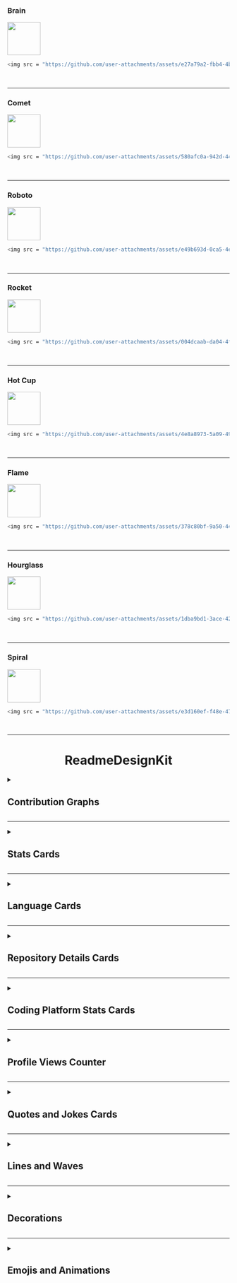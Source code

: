 <h3>Brain</h3> 
<img src = "https://github.com/user-attachments/assets/e27a79a2-fbb4-4bcd-a2ec-8327426f752e" width="75px" height="75">
 
```bash
<img src = "https://github.com/user-attachments/assets/e27a79a2-fbb4-4bcd-a2ec-8327426f752e" width="75px" height="75">
```
<br>

---



<h3>Comet</h3> 
<img src = "https://github.com/user-attachments/assets/580afc0a-942d-4457-a5b4-656bbf93cbf2" width="75px" height="75">
 
```bash
<img src = "https://github.com/user-attachments/assets/580afc0a-942d-4457-a5b4-656bbf93cbf2" width="75px" height="75">
```
<br>

---


<h3>Roboto</h3> 
<img src = "https://github.com/user-attachments/assets/e49b693d-0ca5-4eb7-886d-111a09ad97c5" width="75px" height="75">
 
```bash
<img src = "https://github.com/user-attachments/assets/e49b693d-0ca5-4eb7-886d-111a09ad97c5" width="75px" height="75">
```
<br>

---


<h3>Rocket</h3> 
<img src = "https://github.com/user-attachments/assets/004dcaab-da04-4f85-9182-aa8178f3aa53" width="75px" height="75">
 
```bash
<img src = "https://github.com/user-attachments/assets/004dcaab-da04-4f85-9182-aa8178f3aa53" width="75px" height="75">
```
<br>

---



<h3>Hot Cup</h3> 
<img src = "https://github.com/user-attachments/assets/4e8a8973-5a09-49c0-98bb-429598c0d0bc" width="75px" height="75">
 
```bash
<img src = "https://github.com/user-attachments/assets/4e8a8973-5a09-49c0-98bb-429598c0d0bc" width="75px" height="75">
```
<br>

---


<h3>Flame</h3> 
<img src = "https://github.com/user-attachments/assets/378c80bf-9a50-44f4-9ec7-d7ca79519072" width="75px" height="75">
 
```bash
<img src = "https://github.com/user-attachments/assets/378c80bf-9a50-44f4-9ec7-d7ca79519072" width="75px" height="75">
```
<br>

---


<h3>Hourglass</h3> 
<img src = "https://github.com/user-attachments/assets/1dba9bd1-3ace-4280-9f21-1f777d481eab" width="75px" height="75">
 
```bash
<img src = "https://github.com/user-attachments/assets/1dba9bd1-3ace-4280-9f21-1f777d481eab" width="75px" height="75">
```
<br>

---


<h3>Spiral</h3> 
<img src = "https://github.com/user-attachments/assets/e3d160ef-f48e-47df-ac4a-cbee762acd1b" width="75px" height="75">
 
```bash
<img src = "https://github.com/user-attachments/assets/e3d160ef-f48e-47df-ac4a-cbee762acd1b" width="75px" height="75">
```
<br>

---




<h1 align="center"> ReadmeDesignKit </h1>

<details>
<summary><h2>Contribution Graphs</h2></summary>

<h3>Contribution Graph 1</h3> 
<img src = "https://github-readme-activity-graph.vercel.app/graph?username=Mayur-Pagote&theme=react-dark&hide_border=false">

```bash
<img src = "https://github-readme-activity-graph.vercel.app/graph?username=Mayur-Pagote&theme=react-dark&hide_border=false">
```
<br>

---


<h3>Contribution Graph 2</h3> 
<img height = "180em" src = "https://github-profile-summary-cards.vercel.app/api/cards/profile-details?username=Mayur-Pagote&theme=radical"/>

```bash
<img height = "180em" src = "https://github-profile-summary-cards.vercel.app/api/cards/profile-details?username=Mayur-Pagote&theme=radical"/>
```
<br>

---


<h3>Contribution Graph 3</h3> 
<img src="https://ssr-contributions-svg.vercel.app/_/Mayur-Pagote?chart=3dbar&gap=0.6&scale=2&gradient=true&flatten=0&animation=mess&animation_duration=6&animation_loop=true&format=svg&weeks=50&theme=purple&widget_size=large&colors=FF6F61,FF9671,FFC15E,72F2EB,1282A2,FCE2DB,FAD4D8,DBDFFD&dark=true">
 
```bash
<img src="https://ssr-contributions-svg.vercel.app/_/Mayur-Pagote?chart=3dbar&gap=0.6&scale=2&gradient=true&flatten=0&animation=mess&animation_duration=6&animation_loop=true&format=svg&weeks=50&theme=purple&widget_size=large&colors=FF6F61,FF9671,FFC15E,72F2EB,1282A2,FCE2DB,FAD4D8,DBDFFD&dark=true">
```
<br>

---


<h3>Contribution Graph 4</h3> 
<div>
<picture>
<source media="(prefers-color-scheme: dark)" srcset="https://ssr-contributions-svg.vercel.app/_/Mayur-Pagote?chart=3dbar&gap=0.6&scale=2&flatten=2&animation=wave&animation_duration=4&animation_delay=0.06&animation_amplitude=24&animation_frequency=0.1&animation_wave_center=0_3&format=svg&weeks=34&theme=native&dark=true">
<source media="(prefers-color-scheme: light)" srcset="https://ssr-contributions-svg.vercel.app/_/Mayur-Pagote?chart=3dbar&gap=0.6&scale=2&flatten=2&animation=wave&animation_duration=4&animation_delay=0.06&animation_amplitude=24&animation_frequency=0.1&animation_wave_center=0_3&format=svg&weeks=34&theme=native">
<img alt="GitHub Contributions Graph" src="https://ssr-contributions-svg.vercel.app/_/Mayur-Pagote?chart=3dbar&flatten=1&weeks=34&animation=wave&format=svg&gap=0.6&animation_frequency=0.2&animation_amplitude=20&theme=pink">
</picture>
</div>
 
```bash
<div>
<picture>
<source media="(prefers-color-scheme: dark)" srcset="https://ssr-contributions-svg.vercel.app/_/Mayur-Pagote?chart=3dbar&gap=0.6&scale=2&flatten=2&animation=wave&animation_duration=4&animation_delay=0.06&animation_amplitude=24&animation_frequency=0.1&animation_wave_center=0_3&format=svg&weeks=34&theme=native&dark=true">
<source media="(prefers-color-scheme: light)" srcset="https://ssr-contributions-svg.vercel.app/_/Mayur-Pagote?chart=3dbar&gap=0.6&scale=2&flatten=2&animation=wave&animation_duration=4&animation_delay=0.06&animation_amplitude=24&animation_frequency=0.1&animation_wave_center=0_3&format=svg&weeks=34&theme=native">
<img alt="GitHub Contributions Graph" src="https://ssr-contributions-svg.vercel.app/_/Mayur-Pagote?chart=3dbar&flatten=1&weeks=34&animation=wave&format=svg&gap=0.6&animation_frequency=0.2&animation_amplitude=20&theme=pink">
</picture>
</div>
```
<br>

---


<h3>Contribution Graph 5</h3> 
<img alt="GitHub Contributions Graph" src="https://ssr-contributions-svg.vercel.app/_/Mayur-Pagote?chart=3dbar&flatten=1&weeks=34&animation=wave&format=svg&gap=0.6&animation_frequency=0.2&animation_amplitude=20&theme=pink"/>

```bash
<img alt="GitHub Contributions Graph" src="https://ssr-contributions-svg.vercel.app/_/Mayur-Pagote?chart=3dbar&flatten=1&weeks=34&animation=wave&format=svg&gap=0.6&animation_frequency=0.2&animation_amplitude=20&theme=pink"/>
```
<br>

</details>

---


<details>
<summary><h2>Stats Cards</h2></summary>


<h3>Stats Card 1 (Animated)</h3> 
<img height="180em" src="https://awesome-github-stats.azurewebsites.net/user-stats/Mayur-Pagote?theme=tokyonight">

```bash
<img height="180em" src="https://awesome-github-stats.azurewebsites.net/user-stats/Mayur-Pagote?theme=tokyonight">
```
<br>

---


<h3>Stats Card 2 (Animated)</h3> 
<img height="180em" src="https://awesome-github-stats.azurewebsites.net/user-stats/Mayur-Pagote?theme=github&cardType=octocat">

```bash
<img height="180em" src="https://awesome-github-stats.azurewebsites.net/user-stats/Mayur-Pagote?theme=github&cardType=octocat">
```
<br>

---


<h3>Stats Card 3 (Animated)</h3> 
<img height="180em" src="https://awesome-github-stats.azurewebsites.net/user-stats/Mayur-Pagote?theme=dracula&cardType=level-alternate">

```bash
<img height="180em" src="https://awesome-github-stats.azurewebsites.net/user-stats/Mayur-Pagote?theme=dracula&cardType=level-alternate">
```
<br>

---


<h3>Stats Card 4 (Animated)</h3> 
<img height="180em" src="https://awesome-github-stats.azurewebsites.net/user-stats/Mayur-Pagote?theme=github-dark&cardType=github">

```bash
<img height="180em" src="https://awesome-github-stats.azurewebsites.net/user-stats/Mayur-Pagote?theme=github-dark&cardType=github">
```
<br>

---


<h3>Stats Card 5</h3> 
<img height="180em" src="https://github-readme-stats.vercel.app/api?username=Mayur-Pagote&show_icons=true&locale=en&theme=tokyonight" alt="Mayur-Pagote"/>
 
```bash
<img height="180em" src="https://github-readme-stats.vercel.app/api?username=Mayur-Pagote&show_icons=true&locale=en&theme=tokyonight" alt="Mayur-Pagote"/>
```
<br>

---


<h3>Stats Card 6</h3> 
<img height="180em" src="https://github-stats-alpha.vercel.app/api/?username=Mayur-Pagote" alt ="Stats"/>
 
```bash
<img height="180em" src="https://github-stats-alpha.vercel.app/api/?username=Mayur-Pagote" alt ="Stats"/>
```
<br>

---


<h3>Stats Card 7</h3> 
<img height="180em" src="https://github-readme-stats.vercel.app/api?username=Mayur-Pagote&show=reviews,prs_merged,prs_merged_percentage&show_icons=true&theme=synthwave"/>
 
```bash
<img height="180em" src="https://github-readme-stats.vercel.app/api?username=Mayur-Pagote&show=reviews,prs_merged,prs_merged_percentage&show_icons=true&theme=synthwave"/>
```
<br>

---


<h3>Stats Card 8</h3> 
<img height="180em" src="https://github-readme-stats.vercel.app/api?username=Mayur-Pagote&rank_icon=github&theme=highcontrast">

```bash
<img height="180em" src="https://github-readme-stats.vercel.app/api?username=Mayur-Pagote&rank_icon=github&theme=highcontrast">
```
<br>

---


<h3>Stats Card 9</h3> 
<img height="180em" src="https://github-readme-stats.vercel.app/api?username=Mayur-Pagote&rank_icon=percentile&theme=vision-friendly-dark">

```bash
<img height="180em" src="https://github-readme-stats.vercel.app/api?username=Mayur-Pagote&rank_icon=percentile&theme=vision-friendly-dark">
```
<br>

---



<h3>Stats Card 10</h3> 
<img height="180em" src="https://github-profile-summary-cards.vercel.app/api/cards/stats?username=Mayur-Pagote&theme=2077"/>

```bash
<img height="180em" src="https://github-profile-summary-cards.vercel.app/api/cards/stats?username=Mayur-Pagote&theme=2077"/>
```
<br>

---


<h3>Stats Bar Card</h3> 
<img height="180em" src="https://github-widgetbox.vercel.app/api/profile?username=Mayur-Pagote&data=followers,repositories,stars,commits&theme=dark" alt="GitHub WidgetBox" width="90%" height="0%">
 
```bash
<img height="180em" src="https://github-widgetbox.vercel.app/api/profile?username=Mayur-Pagote&data=followers,repositories,stars,commits&theme=dark" alt="GitHub WidgetBox" width="90%" height="0%">
```
<br>

---

<h3>Productive Time</h3> 
<img height="180em" src="https://github-profile-summary-cards.vercel.app/api/cards/productive-time?username=Mayur-Pagote&theme=transparent"/>

```bash
<img height="180em" src="https://github-profile-summary-cards.vercel.app/api/cards/productive-time?username=Mayur-Pagote&theme=transparent"/>
```

<br>

---


<h3>Streak Stats</h3> 
<img height="180em" src="https://github-readme-streak-stats.herokuapp.com?user=Mayur-Pagote&theme=transparent&hide_border=true&" align="center"/>
 
```bash
<img height="180em" src="https://github-readme-streak-stats.herokuapp.com?user=Mayur-Pagote&theme=transparent&hide_border=true&" align="center"/>
```

<br>


</details>

---

<details>
<summary><h2>Language Cards</h2></summary>
 
<h3>Most Used Language Card 1</h3> 
<img height = "180em" src="https://github-readme-stats.vercel.app/api/top-langs/?username=Mayur-Pagote&langs_count=5"/>

```bash
<img height = "180em" src="https://github-readme-stats.vercel.app/api/top-langs/?username=Mayur-Pagote&langs_count=5"/>
```
<br>

---


<h3>Most Used Language Card 2</h3> 
<img height = "180em" src="https://github-readme-stats.vercel.app/api/top-langs/?username=Mayur-Pagote&layout=compact"/>

```bash
<img height = "180em" src="https://github-readme-stats.vercel.app/api/top-langs/?username=Mayur-Pagote&layout=compact"/>
```
<br>

---


<h3>Most Used Language Card 3</h3> 
<img height = "180em" src="https://github-readme-stats.vercel.app/api/top-langs/?username=Mayur-Pagote&layout=donut-vertical&theme=dark"/>

```bash
<img height = "180em" src="https://github-readme-stats.vercel.app/api/top-langs/?username=Mayur-Pagote&layout=donut-vertical&theme=dark"/>
```
<br>

---


<h3>Most Used Language Card 4</h3> 
<img height = "180em" src="https://github-readme-stats.vercel.app/api/top-langs/?username=Mayur-Pagote&layout=pie&theme=merko"/>

```bash
<img height = "180em" src="https://github-readme-stats.vercel.app/api/top-langs/?username=Mayur-Pagote&layout=pie&theme=merko"/>
```
<br>

---


<h3>Most Used Language Card 5</h3> 
<img height = "180em" src="https://github-readme-stats.vercel.app/api/top-langs/?username=Mayur-Pagote&hide_progress=true"/>

```bash
<img height = "180em" src="https://github-readme-stats.vercel.app/api/top-langs/?username=Mayur-Pagote&hide_progress=true"/>
```
<br>

---


<h3>Top Language By Repo</h3> 
<img height="180em" src="https://github-profile-summary-cards.vercel.app/api/cards/repos-per-language?username=Mayur-Pagote&theme=transparent"/>

```bash
<img height="180em" src="https://github-profile-summary-cards.vercel.app/api/cards/repos-per-language?username=Mayur-Pagote&theme=transparent"/>
```
<br>

---


<h3>Most Commit Language</h3> 
<img height="180em" src="https://github-profile-summary-cards.vercel.app/api/cards/most-commit-language?username=Mayur-Pagote&theme=transparent"/>

```bash
<img height="180em" src="https://github-profile-summary-cards.vercel.app/api/cards/most-commit-language?username=Mayur-Pagote&theme=transparent"/>
```

<br>

</details>

---

<details>
<summary><h2>Repository Details Cards</h2></summary>

<h3>Top Contributed Repo</h3> 
<img height="180em" src="https://github-contributor-stats.vercel.app/api?username=Mayur-Pagote&limit=5&theme=transparent&hide_border=true&combine_all_yearly_contributions=true"/>
 
```bash
<img height="180em" src="https://github-contributor-stats.vercel.app/api?username=Mayur-Pagote&limit=5&theme=transparent&hide_border=true&combine_all_yearly_contributions=true"/>
```

<br>

---


<h3>Repo Details</h3> 
<img src="https://github-readme-stats.vercel.app/api/pin/?username=Mayur-Pagote\&repo=README_Design_Kit\&theme=jolly"/>
 
```bash
<img src="https://github-readme-stats.vercel.app/api/pin/?username=Mayur-Pagote\&repo=README_Design_Kit\&theme=jolly"/>
```

<br>

---


<h3>Stargazers - Light</h3> 
<img src="https://reporoster.com/stars/Mayur-Pagote/README_Design_Kit"/>
 
```bash
<img src="https://reporoster.com/stars/Mayur-Pagote/README_Design_Kit"/>
```

<br>

---


<h3>Stargazers - Dark</h3> 
<img src="https://reporoster.com/stars/dark/Mayur-Pagote/README_Design_Kit"/>
 
```bash
<img src="https://reporoster.com/stars/dark/Mayur-Pagote/README_Design_Kit"/>
```

<br>

---


<h3>Forkers - Light</h3> 
<img src="https://reporoster.com/forks/Mayur-Pagote/README_Design_Kit"/>
 
```bash
<img src="https://reporoster.com/forks/Mayur-Pagote/README_Design_Kit"/>
```

<br>

---


<h3>Forkers - Dark</h3> 
<img src="https://reporoster.com/forks/dark/Mayur-Pagote/README_Design_Kit"/>
 
```bash
<img src="https://reporoster.com/forks/dark/Mayur-Pagote/README_Design_Kit"/>
```

<br>

</details>

---


<details>
<summary><h2>Coding Platform Stats Cards</h2></summary>

<h3>Leetcode Stats 1</h3> 
<img height="180em" src="https://leetcard.jacoblin.cool/Demo-Contributer?theme=dark&font=Josefin%20Slab&ext=heatmap"/>
 
```bash
<img height="180em" src="https://leetcard.jacoblin.cool/Demo-Contributer?theme=dark&font=Josefin%20Slab&ext=heatmap"/>
```

<br>

---


<h3>Leetcode Stats 2</h3> 
<img height="180em" src="https://leetcard.jacoblin.cool/Demo-Contributer?ext=contest&theme=dark"/>
 
```bash
<img height="180em" src="https://leetcard.jacoblin.cool/Demo-Contributer?ext=contest&theme=dark"/>
```

<br>

---


<h3>Leetcode Stats 3</h3> 
<img height="180em" src="https://leetcard.jacoblin.cool/Demo-Contributer?ext=heatmap&theme=wtf&font=M+PLUS+Rounded+1c&border=2&radius=20"/>
 
```bash
<img height="180em" src="https://leetcard.jacoblin.cool/Demo-Contributer?ext=heatmap&theme=wtf&font=M+PLUS+Rounded+1c&border=2&radius=20"/>
```

<br>

---


<h3>GFG Stats</h3> 
<img height="180em" src="https://geeks-for-geeks-stats-card.vercel.app/?username=democontributer"/>
 
```bash
<img height="180em" src="https://geeks-for-geeks-stats-card.vercel.app/?username=democontributer"/>
```

<br>

---


<h3>Codeforces Stats</h3> 
<img height="180em" src="https://codeforces-readme-stats.vercel.app/api/card?username=DemoContributer"/>
 
```bash
<img height="180em" src="https://codeforces-readme-stats.vercel.app/api/card?username=DemoContributer"/>
```

<br>

</details>

---


<details>
<summary><h2>Profile Views Counter</h2></summary>

<h3>Profile Views Counter 1</h3> 
<img src="https://profile-counter.glitch.me/%7BMayur-Pagote10%7D/count.svg" alt="visitor badge"/>
 
```bash
<img src="https://profile-counter.glitch.me/%7BMayur-Pagote10%7D/count.svg" alt="visitor badge"/>
```

<br>

---


<h3>Profile Views Counter 2</h3> 
<img src="https://komarev.com/ghpvc/?username=Mayur-Pagote&abbreviated=true"/>

```bash
<img src="https://komarev.com/ghpvc/?username=Mayur-Pagote&abbreviated=true"/>
```

<br>

---


<h3>Profile Views Counter 3</h3> 
<img src="https://komarev.com/ghpvc/?username=Mayur-Pagote&style=for-the-badge"/>

```bash
<img src="https://komarev.com/ghpvc/?username=Mayur-Pagote&style=for-the-badge"/>
```

<br>

---


<h3>Profile Views Counter 4</h3> 
<img src="https://count.getloli.com/get/@Mayur-Pagote?theme=rule34"/>

```bash
<img src="https://count.getloli.com/get/@Mayur-Pagote?theme=rule34"/>
```

<br>

---


<h3>Profile Views Counter 3</h3> 
<img src="https://hits.sh/github.com/Mayur-Pagote/hits.svg?style=plastic&label=Visitors&color=purple&labelColor=indigo&logo=github">

```bash
<img src="https://hits.sh/github.com/Mayur-Pagote/hits.svg?style=plastic&label=Visitors&color=purple&labelColor=indigo&logo=github">
```

<br>


</details>

---


<details>
<summary><h2>Quotes and Jokes Cards</h2></summary>

<h3>Quotes 1</h3> 
<img height="180em" src="https://github-readme-quotes-bay.vercel.app/quote?theme=dark&layout=churchill&font=Gabrielle&animation=grow_out_in"/>

```bash
<img height="180em" src="https://github-readme-quotes-bay.vercel.app/quote?theme=dark&layout=churchill&font=Gabrielle&animation=grow_out_in"/>
```

<br>

---


<h3>Quotes 2</h3> 
<img height="180em" src="https://github-readme-quotes-bay.vercel.app/quote?theme=dark&animation=default&layout=samuel&font=default&quoteType=random&bgColor=black"/>

```bash
<img height="180em" src="https://github-readme-quotes-bay.vercel.app/quote?theme=dark&animation=default&layout=samuel&font=default&quoteType=random&bgColor=black"/>
```

<br>

---


<h3>Quotes 3</h3> 
<img height="180em" src="https://quotes-github-readme.vercel.app/api?type=horizontal&theme=radical"/>
 
```bash
<img height="180em" src="https://quotes-github-readme.vercel.app/api?type=horizontal&theme=radical"/>
```

<br>

---


<h3>Quotes 4</h3> 
<img height="180em" src="https://github-readme-quotes-bay.vercel.app/quote?theme=dark&animation=default&layout=zues&font=default&quoteType=random&bgColor=black"/>
 
```bash
<img height="180em" src="https://github-readme-quotes-bay.vercel.app/quote?theme=dark&animation=default&layout=zues&font=default&quoteType=random&bgColor=black"/>
```

<br>

---


<h3>Jokes</h3> 
<img height="180em" src="https://readme-jokes.vercel.app/api?hideBorder&theme=dark&qColor=%23944bcc&aColor=%23bbdb51"/>
 
```bash
<img height="180em" src="https://readme-jokes.vercel.app/api?hideBorder&theme=dark&qColor=%23944bcc&aColor=%23bbdb51"/>
```

<br>

</details>

---

<details>
<summary><h2>Lines and Waves</h2></summary>

<h3>RGB Line Thin</h3> 
<img src="https://www.animatedimages.org/data/media/562/animated-line-image-0111.gif" width="1000" height="2" /> 

```bash
 <img src="https://www.animatedimages.org/data/media/562/animated-line-image-0111.gif" width="1000" height="2" />
```

<br>

---


<h3>RGB Line Medium</h3> 
<img src="https://github.com/user-attachments/assets/0c7610a7-c0cf-4da1-af9c-7002d08c683d" width="100%"> 
 
```bash
<img src="https://github.com/user-attachments/assets/0c7610a7-c0cf-4da1-af9c-7002d08c683d" width="100%"> 
```
<br>

---


<h3>RGB Line Thick</h3> 
<img src="https://github.com/user-attachments/assets/8ef43d13-14aa-4f76-914a-dac15f0a212b" width="100%" />

```bash
<img src="https://github.com/user-attachments/assets/8ef43d13-14aa-4f76-914a-dac15f0a212b" width="100%" />
```
<br>

---


<h3>Blue Line</h3> 
<img src="https://github.com/user-attachments/assets/ba29d041-a96a-47ad-817a-2b6553480193" width="100%" height="2px" /> 

```bash
<img src="https://github.com/user-attachments/assets/ba29d041-a96a-47ad-817a-2b6553480193" width="100%" height="2px" />
```
<br>

---


<h3>Starlight Line</h3> 
<img src="https://github.com/user-attachments/assets/bd3c1f54-384a-45bb-ae9a-4632b19dbb3c" width="100%"> 

```bash
<img src="https://github.com/user-attachments/assets/bd3c1f54-384a-45bb-ae9a-4632b19dbb3c" width="100%">
```
<br>

---


<h3>Blue Line Thick</h3> 
<img src="https://github.com/user-attachments/assets/974623d2-518d-4ce9-984e-7539e108f024" width="100%"> 

```bash
<img src="https://github.com/user-attachments/assets/974623d2-518d-4ce9-984e-7539e108f024" width="100%"> 
```
<br>

---


<h3>Static Line</h3> 
<img src="https://github.com/user-attachments/assets/74a7f89a-497d-4d30-a0b0-f7c04591bfdf" width="100%"> 

```bash
<img src="https://github.com/user-attachments/assets/74a7f89a-497d-4d30-a0b0-f7c04591bfdf" width="100%"> 
```
<br>

---


<h3>Wave 1</h3> 
<img src="https://capsule-render.vercel.app/api?type=waving&color=gradient&height=90&section=header" width="100%"/> 

```bash
<img src="https://capsule-render.vercel.app/api?type=waving&color=gradient&height=90&section=header" width="100%"/>
```
<br>

---


<h3>Wave 2</h3> 
<img src="https://capsule-render.vercel.app/api?type=waving&color=gradient&height=100&section=footer" width="100%"/> 

```bash
<img src="https://capsule-render.vercel.app/api?type=waving&color=gradient&height=100&section=footer" width="100%"/>
```
<br>

</details>

---


<details>
<summary><h2>Decorations</h2></summary>

<h3>Wing Left</h3> 
<img height="150" width="150" src="https://user-images.githubusercontent.com/85965606/194883377-48faf476-56b7-4550-8574-844f2ca8baca.png">

```bash
<img height="150" width="150" src="https://user-images.githubusercontent.com/85965606/194883377-48faf476-56b7-4550-8574-844f2ca8baca.png">
```

<br>

---


<h3>Wing Right</h3> 
<img height="150" width="150" src="https://user-images.githubusercontent.com/85965606/194883387-b4d3b9f8-d432-4b77-8aab-77c6ed120e31.png"> 

```bash
 <img height="150" width="150" src="https://user-images.githubusercontent.com/85965606/194883387-b4d3b9f8-d432-4b77-8aab-77c6ed120e31.png"> 
```

<br>

</details>

---


<details>
<summary><h2>Emojis and Animations</h2></summary>


<h3>Hand Waving</h3> 
<img src = "https://github.com/user-attachments/assets/66ab13f5-92f5-4cca-beec-e50f7635d1ce" width="75px" height="75">
 
```bash
<img src = "https://github.com/user-attachments/assets/66ab13f5-92f5-4cca-beec-e50f7635d1ce" width="75px" height="75">
```
<br>

---


<h3>Firm Hand Waving</h3> 
<img src = "https://github.com/user-attachments/assets/5dfd5471-a541-4a43-9218-c3318d3f0c30" width="75px" height="75">
 
```bash
<img src = "https://github.com/user-attachments/assets/5dfd5471-a541-4a43-9218-c3318d3f0c30" width="75px" height="75">
```
<br>

---


<h3>Firm Handshake</h3> 
<img src = "https://github.com/user-attachments/assets/c884cb33-346e-4d24-9a28-603535b80f00" width="75px" height="75">
 
```bash
<img src = "https://github.com/user-attachments/assets/c884cb33-346e-4d24-9a28-603535b80f00" width="75px" height="75">
```
<br>

---


<h3>Professional Handshake</h3> 
<img src = "https://github.com/user-attachments/assets/22ca7bc6-8374-45ad-ab47-3b12379d63c9" width="75px" height="75">
 
```bash
<img src = "https://github.com/user-attachments/assets/22ca7bc6-8374-45ad-ab47-3b12379d63c9" width="75px" height="75">
```
<br>

---


<h3>Musical Notes</h3> 
<img src = "https://github.com/user-attachments/assets/648ca0ac-65b2-43c1-866c-8aa01ee05829" width="75px" height="75">
 
```bash
<img src = "https://github.com/user-attachments/assets/648ca0ac-65b2-43c1-866c-8aa01ee05829" width="75px" height="75">
```
<br>

---


<h3>Star</h3> 
<img src = "https://github.com/user-attachments/assets/1c4b9e0e-80fc-4efe-9acc-e5803035dfec" width="75px" height="75">
 
```bash
<img src = "https://github.com/user-attachments/assets/1c4b9e0e-80fc-4efe-9acc-e5803035dfec" width="75px" height="75">
```
<br>

---


<h3>Bug</h3> 
<img src = "https://github.com/user-attachments/assets/2fd00a5c-e91e-4a91-863b-7882189780ef" width="75px" height="75">
 
```bash
<img src = "https://github.com/user-attachments/assets/2fd00a5c-e91e-4a91-863b-7882189780ef" width="75px" height="75">
```
<br>

---


<h3>Heart and Fire</h3> 
<img src = "https://github.com/user-attachments/assets/0830ee46-3533-464a-a17a-578bb9095ed4" width="75px" height="75">
 
```bash
<img src = "https://github.com/user-attachments/assets/0830ee46-3533-464a-a17a-578bb9095ed4" width="75px" height="75">
```
<br>

---


<h3>Rabit Happy</h3> 
<img src = "https://github.com/user-attachments/assets/114ed1b0-80a5-4f1a-848c-a2e81bf48769" width="75px" height="75">
 
```bash
<img src = "https://github.com/user-attachments/assets/114ed1b0-80a5-4f1a-848c-a2e81bf48769" width="75px" height="75">
```
<br>

---


<h3>Pixel Cat</h3> 
<img src = "https://github.com/user-attachments/assets/5d77373c-4a52-47c1-99ad-c3e5a9acdc43" width="75px" height="75">
 
```bash
<img src = "https://github.com/user-attachments/assets/5d77373c-4a52-47c1-99ad-c3e5a9acdc43" width="75px" height="75">
```
<br>

---


<h3>Kyubey</h3> 
<img src = "https://github.com/user-attachments/assets/71922b6c-8319-47a9-8c5a-1cfcf136dc78" width="75px" height="75">
 
```bash
<img src = "https://github.com/user-attachments/assets/71922b6c-8319-47a9-8c5a-1cfcf136dc78" width="75px" height="75">
```
<br>

---


<h3>Plumber</h3> 
<img src = "https://github.com/user-attachments/assets/ff116e18-0113-4df0-b9af-ecb532986cc2" width="75px" height="75">
 
```bash
<img src = "https://github.com/user-attachments/assets/ff116e18-0113-4df0-b9af-ecb532986cc2" width="75px" height="75">
```
<br>

---






